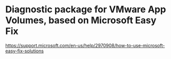 # Diagnostic package for VMware App Volumes, based on Microsoft Easy Fix
https://support.microsoft.com/en-us/help/2970908/how-to-use-microsoft-easy-fix-solutions
